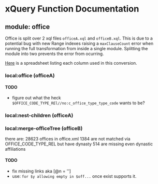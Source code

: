 # xQuery Function Documentation

## module: office
Office is split over 2 xql files ``officeA.xql`` and ``officeB.xql``. 
This is due to a potential bug with new Range indexes raising a ``maxClauseCount`` error when 
running the full transformation from inside a single module. 
Splitting the module into two prevents the error from ocurring.

[Here](https://docs.google.com/spreadsheets/d/15CtYfxx4_LsmLUBDm5MPfZ4StWGlpCTWMyUMR1tPHjM/edit?usp=sharing) is a 
spreadsheet listing each column used in this conversion. 

### local:office (officeA)

#### TODO

* figure out what the heck ``$OFFICE_CODE_TYPE_REl//no:c_office_type_type_code`` wants to be?


### local:nest-children (officeA)

### local:merge-officeTree (officeB)
there are:
28623 offices in office.xml
 1384 are not matched via OFFICE_CODE_TYPE_REL but have dynasty 
  514 are missing even dynastic affiliations


#### TODO
* fix missing links aka [@n = '']
* use: ```for $y allowing empty in $off...``` once exist supports it.
